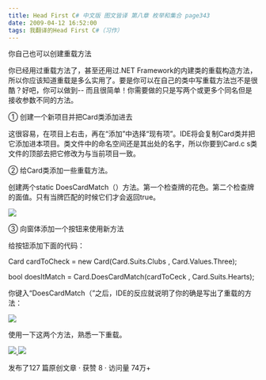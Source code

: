 ```yaml
---
title: Head First C# 中文版 图文皆译 第八章 枚举和集合 page343
date: 2009-04-12 16:52:00
tags: 我翻译的Head First C#（习作）
---
```

你自己也可以创建重载方法

  

你已经用过重载方法了，甚至还用过.NET
Framework的内建类的重载构造方法，所以你应该知道重载是多么实用了。要是你可以在自己的类中写重载方法岂不是很酷？好吧，你可以做到--
而且很简单！你需要做的只是写两个或更多个同名但是接收参数不同的方法。

  

①  创建一个新项目并把Card类添加进去

  

这很容易，在项目上右击，再在“添加”中选择“现有项”。IDE将会复制Card类并把它添加进本项目。类文件中的命名空间还是其出处的名字，所以你要到Card.c
s类文件的顶部去把它修改为与当前项目一致。

  

②  给Card类添加一些重载方法。

  

创建两个static DoesCardMatch（）方法。第一个检查牌的花色。第二个检查牌的面值。只有当牌匹配的时候它们才会返回true。

  

![](https://p-blog.csdn.net/images/p_blog_csdn_net/cuipengfei1/EntryImages/20090412/2009-04-12_16-42-46.jpg)

③  向窗体添加一个按钮来使用新方法

  

给按钮添加下面的代码：

  

Card cardToCheck = new Card(Card.Suits.Clubs , Card.Values.Three);

  

bool doesItMatch = Card.DoesCardMatch(cardToCeck , Card.Suits.Hearts);

  

你键入“DoesCardMatch（”之后，IDE的反应就说明了你的确是写出了重载的方法：

  

![](https://p-blog.csdn.net/images/p_blog_csdn_net/cuipengfei1/EntryImages/20090412/2009-04-12_16-49-21.jpg)

使用一下这两个方法，熟悉一下重载。



[ ![](https://profile.csdnimg.cn/5/2/5/3_cuipengfei1)
![](https://g.csdnimg.cn/static/user-reg-year/1x/11.png)
](https://blog.csdn.net/cuipengfei1)



发布了127 篇原创文章  ·  获赞 8  ·  访问量 74万+

